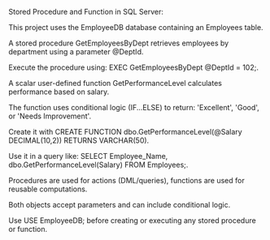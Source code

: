 Stored Procedure and Function in SQL Server:

This project uses the EmployeeDB database containing an Employees table.

A stored procedure GetEmployeesByDept retrieves employees by department using a parameter @DeptId.

Execute the procedure using: EXEC GetEmployeesByDept @DeptId = 102;.

A scalar user-defined function GetPerformanceLevel calculates performance based on salary.

The function uses conditional logic (IF...ELSE) to return: 'Excellent', 'Good', or 'Needs Improvement'.

Create it with CREATE FUNCTION dbo.GetPerformanceLevel(@Salary DECIMAL(10,2)) RETURNS VARCHAR(50).

Use it in a query like: SELECT Employee_Name, dbo.GetPerformanceLevel(Salary) FROM Employees;.

Procedures are used for actions (DML/queries), functions are used for reusable computations.

Both objects accept parameters and can include conditional logic.

Use USE EmployeeDB; before creating or executing any stored procedure or function.
